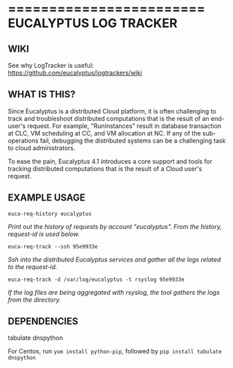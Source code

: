 ========================
 EUCALYPTUS LOG TRACKER
========================

## WIKI
See why LogTracker is useful: https://github.com/eucalyptus/logtrackers/wiki

## WHAT IS THIS?  

Since Eucalyptus is a distributed Cloud platform, it is often challenging to 
track and troubleshoot distributed computations that is the result of an 
end-user's request. For example, "RunInstances" result in database transaction 
at CLC, VM scheduling at CC, and VM allocation at NC. If any of the sub-operations 
fail, debugging the distributed systems can be a challenging task to cloud administrators.

To ease the pain, Eucalyptus 4.1 introduces a core support and tools for tracking 
distributed computations that is the result of a Cloud user's request. 


## EXAMPLE USAGE

`euca-req-history eucalyptus`

 *Print out the history of requests by account "eucalyptus". From the history, request-id is used below.*

`euca-req-track --ssh 95e9933e`
 
 *Ssh into the distributed Eucalyptus services and gather all the logs related to the request-id.*

`euca-req-track -d /var/log/eucalyptus -t rsyslog 95e9933e`

 *If the log files are being aggregated with rsyslog, the tool gathers the logs from the directory.*
     
 
## DEPENDENCIES

  tabulate
  dnspython
  
  For Centos, run `yum install python-pip`, followed by `pip install tabulate dnspython`
